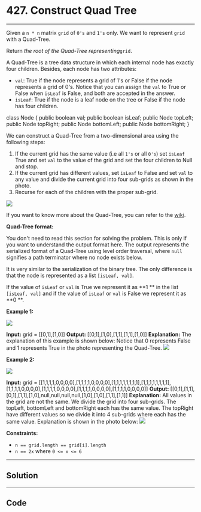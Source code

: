 # 427. Construct Quad Tree

---

Given a `n * n` matrix `grid` of `0's` and `1's` only. We want to represent `grid` with a Quad-Tree.

Return _the root of the Quad-Tree representing_`grid`.

A Quad-Tree is a tree data structure in which each internal node has exactly four children. Besides, each node has two attributes:

  * `val`: True if the node represents a grid of 1's or False if the node represents a grid of 0's. Notice that you can assign the `val` to True or False when `isLeaf` is False, and both are accepted in the answer.
  * `isLeaf`: True if the node is a leaf node on the tree or False if the node has four children.




class Node {
    public boolean val;
    public boolean isLeaf;
    public Node topLeft;
    public Node topRight;
    public Node bottomLeft;
    public Node bottomRight;
}

We can construct a Quad-Tree from a two-dimensional area using the following steps:

  1. If the current grid has the same value (i.e all `1's` or all `0's`) set `isLeaf` True and set `val` to the value of the grid and set the four children to Null and stop.
  2. If the current grid has different values, set `isLeaf` to False and set `val` to any value and divide the current grid into four sub-grids as shown in the photo.
  3. Recurse for each of the children with the proper sub-grid.

![](https://assets.leetcode.com/uploads/2020/02/11/new_top.png)

If you want to know more about the Quad-Tree, you can refer to the [wiki](https://en.wikipedia.org/wiki/Quadtree).

**Quad-Tree format:**

You don't need to read this section for solving the problem. This is only if you want to understand the output format here. The output represents the serialized format of a Quad-Tree using level order traversal, where `null` signifies a path terminator where no node exists below.

It is very similar to the serialization of the binary tree. The only difference is that the node is represented as a list `[isLeaf, val]`.

If the value of `isLeaf` or `val` is True we represent it as **1 ** in the list `[isLeaf, val]` and if the value of `isLeaf` or `val` is False we represent it as **0 **.

 

**Example 1:**

![](https://assets.leetcode.com/uploads/2020/02/11/grid1.png)


**Input:** grid = [[0,1],[1,0]]
**Output:** [[0,1],[1,0],[1,1],[1,1],[1,0]]
**Explanation:** The explanation of this example is shown below:
Notice that 0 represents False and 1 represents True in the photo representing the Quad-Tree.
![](https://assets.leetcode.com/uploads/2020/02/12/e1tree.png)


**Example 2:**

![](https://assets.leetcode.com/uploads/2020/02/12/e2mat.png)


**Input:** grid = [[1,1,1,1,0,0,0,0],[1,1,1,1,0,0,0,0],[1,1,1,1,1,1,1,1],[1,1,1,1,1,1,1,1],[1,1,1,1,0,0,0,0],[1,1,1,1,0,0,0,0],[1,1,1,1,0,0,0,0],[1,1,1,1,0,0,0,0]]
**Output:** [[0,1],[1,1],[0,1],[1,1],[1,0],null,null,null,null,[1,0],[1,0],[1,1],[1,1]]
**Explanation:** All values in the grid are not the same. We divide the grid into four sub-grids.
The topLeft, bottomLeft and bottomRight each has the same value.
The topRight have different values so we divide it into 4 sub-grids where each has the same value.
Explanation is shown in the photo below:
![](https://assets.leetcode.com/uploads/2020/02/12/e2tree.png)


 

**Constraints:**

  * `n == grid.length == grid[i].length`
  * `n == 2x` where `0 <= x <= 6`

---

## Solution



---

## Code
```python


```